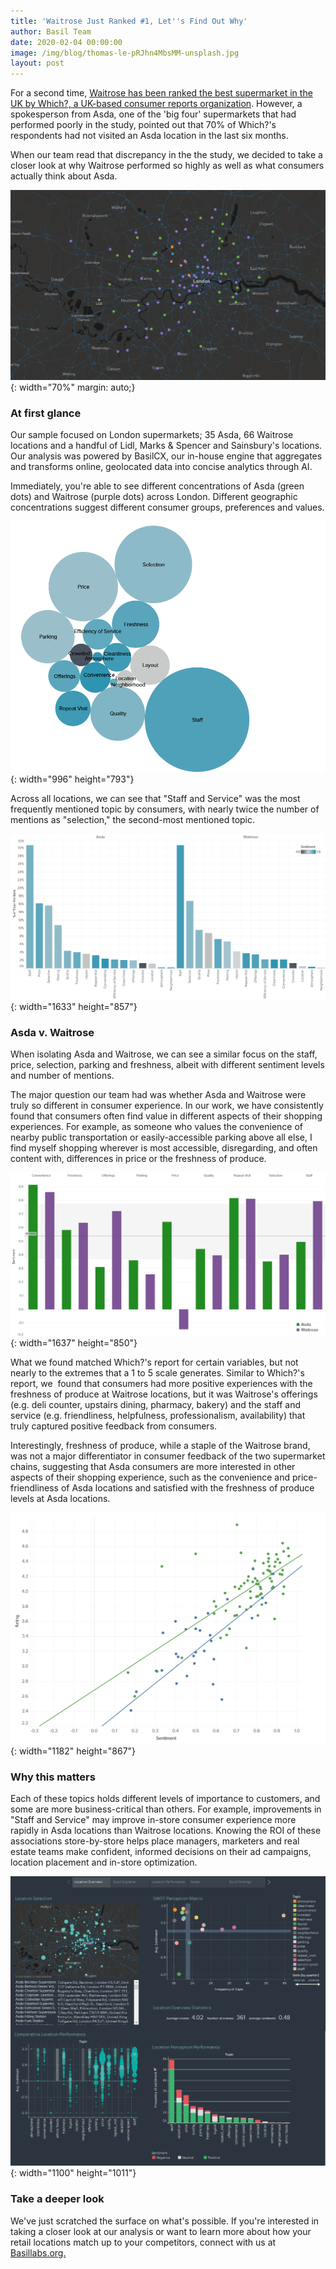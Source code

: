```yaml
---
title: 'Waitrose Just Ranked #1, Let''s Find Out Why'
author: Basil Team
date: 2020-02-04 00:00:00
image: /img/blog/thomas-le-pRJhn4MbsMM-unsplash.jpg
layout: post
---
```


For a second time, [Waitrose has been ranked the best supermarket in the UK by Which?, a UK-based consumer reports organization](https://www.bbc.com/news/business-51586870). However, a spokesperson from Asda, one of the 'big four' supermarkets that had performed poorly in the study, pointed out that 70% of Which?'s respondents had not visited an Asda location in the last six months.

When our team read that discrepancy in the the study, we decided to take a closer look at why Waitrose performed so highly as well as what consumers actually think about Asda.

![](/uploads/map.png){: width="70%" margin: auto;}

### **At first glance**

Our sample focused on London supermarkets; 35 Asda, 66 Waitrose locations and a handful of Lidl, Marks & Spencer and Sainsbury's locations. Our analysis was powered by BasilCX, our in-house engine that aggregates and transforms online, geolocated data into concise analytics through AI.&nbsp;

Immediately, you're able to see different concentrations of Asda (green dots) and Waitrose (purple dots) across London. Different geographic concentrations suggest different consumer groups, preferences and values.

![](/uploads/topics-all-locations.png){: width="996" height="793"}

Across all locations, we can see that "Staff and Service" was the most frequently mentioned topic by consumers, with nearly twice the number of mentions as "selection," the second-most mentioned topic.

![](/uploads/breakdown-bar.png){: width="1633" height="857"}

### Asda v. Waitrose

When isolating Asda and Waitrose, we can see a similar focus on the staff, price, selection, parking and freshness, albeit with different sentiment levels and number of mentions.&nbsp;

The major question our team had was whether Asda and Waitrose were truly so different in consumer experience. In our work, we have consistently found that consumers often find value in different aspects of their shopping experiences. For example, as someone who values the convenience of nearby public transportation or easily-accessible parking above all else, I find myself shopping wherever is most accessible, disregarding, and often content with, differences in price or the freshness of produce.

![](/uploads/asada-v-wairose.png){: width="1637" height="850"}

What we found matched Which?'s report for certain variables, but not nearly to the extremes that a 1 to 5 scale generates. Similar to Which?'s report, we&nbsp; found that consumers had more positive experiences with the freshness of produce at Waitrose locations, but it was Waitrose's offerings (e.g. deli counter, upstairs dining, pharmacy, bakery) and the staff and service (e.g. friendliness, helpfulness, professionalism, availability) that truly captured positive feedback from consumers.

Interestingly, freshness of produce, while a staple of the Waitrose brand, was not a major differentiator in consumer feedback of the two supermarket chains, suggesting that Asda consumers are more interested in other aspects of their shopping experience, such as the convenience and price-friendliness of Asda locations and satisfied with the freshness of produce levels at Asda locations.

![](/uploads/scatterplot.png){: width="1182" height="867"}

### Why this matters

Each of these topics holds different levels of importance to customers, and some are more business-critical than others. For example, improvements in "Staff and Service" may improve in-store consumer experience more rapidly in Asda locations than Waitrose locations. Knowing the ROI of these associations store-by-store helps place managers, marketers and real estate teams make confident, informed decisions on their ad campaigns, location placement and in-store optimization.

![](/uploads/dash.png){: width="1100" height="1011"}

### **Take a deeper look**

We've just scratched the surface on what's possible. If you're interested in taking a closer look at our analysis or want to learn more about how your retail locations match up to your competitors, connect with us at [Basillabs.org.](https://basillabs.org/#contact)